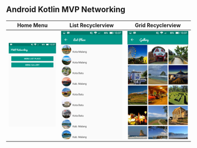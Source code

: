 ## Android Kotlin MVP Networking ##

Home Menu | List Recyclerview | Grid Recyclerview
------|------|------
![picture alt](https://raw.githubusercontent.com/yoesuv/android-kotlin-mvp-networking/master/Screenshot_20180419-133714.png)|![picture alt](https://raw.githubusercontent.com/yoesuv/android-kotlin-mvp-networking/master/Screenshot_20180419-133723.png) | ![picture alt](https://raw.githubusercontent.com/yoesuv/android-kotlin-mvp-networking/master/Screenshot_20180419-133729.png)
